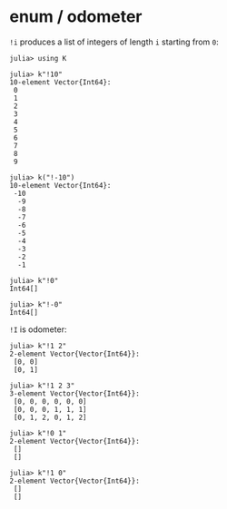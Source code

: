 # enum / odometer

`!i` produces a list of integers of length `i` starting from `0`:

    julia> using K

    julia> k"!10"
    10-element Vector{Int64}:
     0
     1
     2
     3
     4
     5
     6
     7
     8
     9

    julia> k("!-10")
    10-element Vector{Int64}:
     -10
      -9
      -8
      -7
      -6
      -5
      -4
      -3
      -2
      -1

    julia> k"!0"
    Int64[]

    julia> k"!-0"
    Int64[]

`!I` is odometer:

    julia> k"!1 2"
    2-element Vector{Vector{Int64}}:
     [0, 0]
     [0, 1]
    
    julia> k"!1 2 3"
    3-element Vector{Vector{Int64}}:
     [0, 0, 0, 0, 0, 0]
     [0, 0, 0, 1, 1, 1]
     [0, 1, 2, 0, 1, 2]
    
    julia> k"!0 1"
    2-element Vector{Vector{Int64}}:
     []
     []
    
    julia> k"!1 0"
    2-element Vector{Vector{Int64}}:
     []
     []
